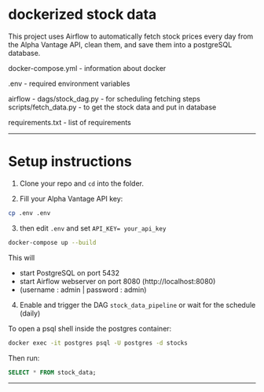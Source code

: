 # dockerized stock data

This project uses Airflow to automatically fetch stock prices every day from the Alpha Vantage API, clean them, and save them into a postgreSQL database.

docker-compose.yml - information about docker

.env - required environment variables

airflow -
dags/stock_dag.py - for scheduling fetching steps
scripts/fetch_data.py - to get the stock data and put in database

requirements.txt - list of requirements

---

# Setup instructions

1. Clone your repo and `cd` into the folder.

2. Fill your Alpha Vantage API key:
```bash
cp .env .env
```
3. then edit `.env` and set `API_KEY= your_api_key`
```bash
docker-compose up --build
```
This will
- start PostgreSQL on port 5432
- start Airflow webserver on port 8080 (http://localhost:8080)
- (username : admin | password : admin)

4. Enable and trigger the DAG `stock_data_pipeline` or wait for the schedule (daily)

To open a psql shell inside the postgres container:
```bash
docker exec -it postgres psql -U postgres -d stocks
```
Then run:
```sql
SELECT * FROM stock_data;
```

---

